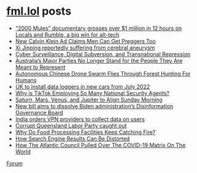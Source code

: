 # [fml.lol](https://fml.lol) posts
<!-- BLOG-POST-LIST:START -->
- [“2000 Mules” documentary grosses over $1 million in 12 hours on Locals and Rumble, a big win for alt-tech](https://fml.lol/2000-mules-documentary-grosses-over-1-million-in-12-hours-on-locals-and-rumble-a-big-win-for-alt-tech/)
- [New Calvin Klein Ad Claims Men Can Get Preggers Too](https://fml.lol/new-calvin-klein-ad-claims-men-can-get-preggers-too/)
- [Xi Jinping reportedly suffering from cerebral aneurysm](https://fml.lol/xi-jinping-reportedly-suffering-from-cerebral-aneurysm/)
- [Cyber Surveillance, Digital Subversion, and Transnational Repression](https://fml.lol/cyber-surveillance-digital-subversion-and-transnational-repression/)
- [Australia’s Major Parties No Longer Stand for the People They Are Meant to Represent](https://fml.lol/australias-major-parties-no-longer-stand-for-the-people-they-are-meant-to-represent/)
- [Autonomous Chinese Drone Swarm Flies Through Forest Hunting For Humans](https://fml.lol/autonomous-chinese-drone-swarm-flies-through-forest-hunting-for-humans/)
- [UK to install data loggers in new cars from July 2022](https://fml.lol/uk-to-install-data-loggers-in-new-cars-from-july-2022/)
- [Why is TikTok Employing So Many National Security Agents?](https://fml.lol/why-is-tiktok-employing-so-many-national-security-agents/)
- [Saturn, Mars, Venus, and Jupiter to Align Sunday Morning](https://fml.lol/saturn-mars-venus-and-jupiter-to-align-sunday-morning/)
- [New bill aims to dissolve Biden administration’s Disinformation Governance Board](https://fml.lol/new-bill-aims-to-dissolve-biden-administrations-disinformation-governance-board/)
- [India orders VPN providers to collect data on users](https://fml.lol/india-orders-vpn-providers-to-collect-data-on-users/)
- [Corrupt Queensland Labor Party caught out](https://fml.lol/corrupt-queensland-labor-party-caught-out/)
- [Why Do Food Processing Facilities Keep Catching Fire?](https://fml.lol/why-are-food-processing-facilities/)
- [How Search Engine Results Can Be Distorted](https://fml.lol/how-search-engine-results-can-be-distorted/)
- [How The Atlantic Council Pulled Over The COVID-19 Matrix On The World](https://fml.lol/how-the-atlantic-council-pulled-over-the-covid-19-matrix-on-the-world/)
<!-- BLOG-POST-LIST:END -->

[Forum](https://forum.fml.lol)
